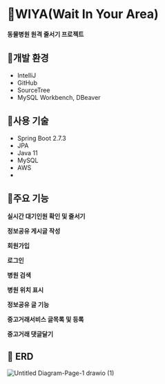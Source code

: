 # 🐶WIYA(Wait In Your Area)
**동물병원 원격 줄서기 프로젝트**

## 🐯개발 환경
- IntelliJ
- GitHub
- SourceTree
- MySQL Workbench, DBeaver

## 🐷사용 기술
- Spring Boot 2.7.3
- JPA
- Java 11
- MySQL
- AWS
-

## 🐻주요 기능
**실시간 대기인원 확인 및 줄서기**

**정보공유 게시글 작성**

**회원가입**

**로그인**

**병원 검색**

**병원 위치 표시**

**정보공유 글 기능**

**중고거래서비스 글목록 및 등록**

**중고거래 댓글달기**

## 🐰 ERD

![Untitled Diagram-Page-1 drawio (1)](https://user-images.githubusercontent.com/79090478/194466011-268aa906-3f22-49df-a5b2-2a6a3194cf10.png)
